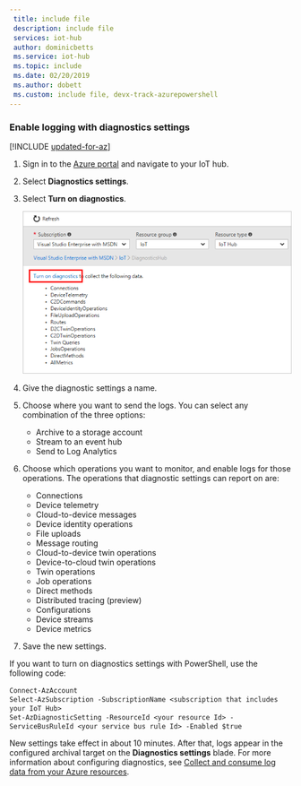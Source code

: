 ```yaml
---
 title: include file
 description: include file
 services: iot-hub
 author: dominicbetts
 ms.service: iot-hub
 ms.topic: include
 ms.date: 02/20/2019
 ms.author: dobett
 ms.custom: include file, devx-track-azurepowershell
---
```


### Enable logging with diagnostics settings

[!INCLUDE [updated-for-az](./updated-for-az.md)]

1. Sign in to the [Azure portal](https://portal.azure.com) and navigate to your IoT hub.

2. Select **Diagnostics settings**.

3. Select **Turn on diagnostics**.

   ![Turn on diagnostics](./media/iot-hub-diagnostics-settings/turnondiagnostics.png)

4. Give the diagnostic settings a name.

5. Choose where you want to send the logs. You can select any combination of the three options:

   * Archive to a storage account
   * Stream to an event hub
   * Send to Log Analytics

6. Choose which operations you want to monitor, and enable logs for those operations. The operations that diagnostic settings can report on are:

   * Connections
   * Device telemetry
   * Cloud-to-device messages
   * Device identity operations
   * File uploads
   * Message routing
   * Cloud-to-device twin operations
   * Device-to-cloud twin operations
   * Twin operations
   * Job operations
   * Direct methods  
   * Distributed tracing (preview)
   * Configurations
   * Device streams
   * Device metrics

6. Save the new settings. 

If you want to turn on diagnostics settings with PowerShell, use the following code:

```azurepowershell
Connect-AzAccount
Select-AzSubscription -SubscriptionName <subscription that includes your IoT Hub>
Set-AzDiagnosticSetting -ResourceId <your resource Id> -ServiceBusRuleId <your service bus rule Id> -Enabled $true
```

New settings take effect in about 10 minutes. After that, logs appear in the configured archival target on the **Diagnostics settings** blade. For more information about configuring diagnostics, see [Collect and consume log data from your Azure resources](../articles/azure-monitor/essentials/platform-logs-overview.md).
